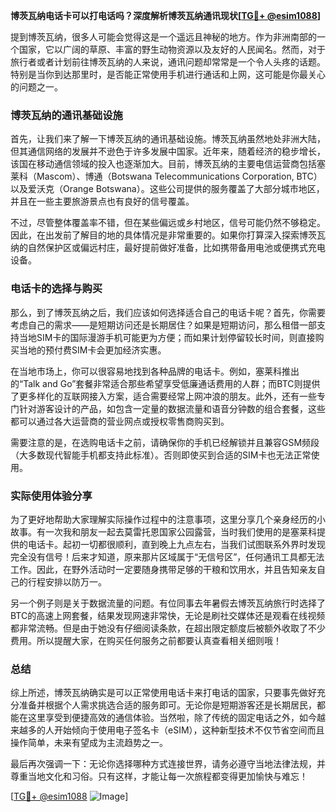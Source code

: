 **博茨瓦纳电话卡可以打电话吗？深度解析博茨瓦纳通讯现状[[TG💪+ @esim1088](https://t.me/s/esim1088)]**

提到博茨瓦纳，很多人可能会觉得这是一个遥远且神秘的地方。作为非洲南部的一个国家，它以广阔的草原、丰富的野生动物资源以及友好的人民闻名。然而，对于旅行者或者计划前往博茨瓦纳的人来说，通讯问题却常常是一个令人头疼的话题。特别是当你到达那里时，是否能正常使用手机进行通话和上网，这可能是你最关心的问题之一。

### 博茨瓦纳的通讯基础设施

首先，让我们来了解一下博茨瓦纳的通讯基础设施。博茨瓦纳虽然地处非洲大陆，但其通信网络的发展并不逊色于许多发展中国家。近年来，随着经济的稳步增长，该国在移动通信领域的投入也逐渐加大。目前，博茨瓦纳的主要电信运营商包括塞莱科（Mascom）、博通（Botswana Telecommunications Corporation, BTC）以及爱沃克（Orange Botswana）。这些公司提供的服务覆盖了大部分城市地区，并且在一些主要旅游景点也有良好的信号覆盖。

不过，尽管整体覆盖率不错，但在某些偏远或乡村地区，信号可能仍然不够稳定。因此，在出发前了解目的地的具体情况是非常重要的。如果你打算深入探索博茨瓦纳的自然保护区或偏远村庄，最好提前做好准备，比如携带备用电池或便携式充电设备。

### 电话卡的选择与购买

那么，到了博茨瓦纳之后，我们应该如何选择适合自己的电话卡呢？首先，你需要考虑自己的需求——是短期访问还是长期居住？如果是短期访问，那么租借一部支持当地SIM卡的国际漫游手机可能更为方便；而如果计划停留较长时间，则直接购买当地的预付费SIM卡会更加经济实惠。

在当地市场上，你可以很容易地找到各种品牌的电话卡。例如，塞莱科推出的“Talk and Go”套餐非常适合那些希望享受低廉通话费用的人群；而BTC则提供了更多样化的互联网接入方案，适合需要经常上网冲浪的朋友。此外，还有一些专门针对游客设计的产品，如包含一定量的数据流量和语音分钟数的组合套餐，这些都可以通过各大运营商的营业网点或授权零售商购买到。

需要注意的是，在选购电话卡之前，请确保你的手机已经解锁并且兼容GSM频段（大多数现代智能手机都支持此标准）。否则即使买到合适的SIM卡也无法正常使用。

### 实际使用体验分享

为了更好地帮助大家理解实际操作过程中的注意事项，这里分享几个亲身经历的小故事。有一次我和朋友一起去莫雷托恩国家公园露营，当时我们使用的是塞莱科提供的电话卡。起初一切都很顺利，直到晚上九点左右，当我们试图联系外界时发现完全没有信号！后来才知道，原来那片区域属于“无信号区”，任何通讯工具都无法工作。因此，在野外活动时一定要随身携带足够的干粮和饮用水，并且告知亲友自己的行程安排以防万一。

另一个例子则是关于数据流量的问题。有位同事去年暑假去博茨瓦纳旅行时选择了BTC的高速上网套餐，结果发现网速非常快，无论是刷社交媒体还是观看在线视频都非常流畅。但是由于她没有仔细阅读条款，在超出限定额度后被额外收取了不少费用。所以提醒大家，在购买任何服务之前都要认真查看相关细则哦！

### 总结

综上所述，博茨瓦纳确实是可以正常使用电话卡来打电话的国家，只要事先做好充分准备并根据个人需求挑选合适的服务即可。无论你是短期游客还是长期居民，都能在这里享受到便捷高效的通信体验。当然啦，除了传统的固定电话之外，如今越来越多的人开始倾向于使用电子签名卡（eSIM），这种新型技术不仅节省空间而且操作简单，未来有望成为主流趋势之一。

最后再次强调一下：无论你选择哪种方式连接世界，请务必遵守当地法律法规，并尊重当地文化和习俗。只有这样，才能让每一次旅程都变得更加愉快与难忘！

[[TG💪+ @esim1088](https://t.me/s/esim1088) ![Image](https://i.postimg.cc/4NQfJmqS/Snipaste-2025-05-13-00-14-12.png)]